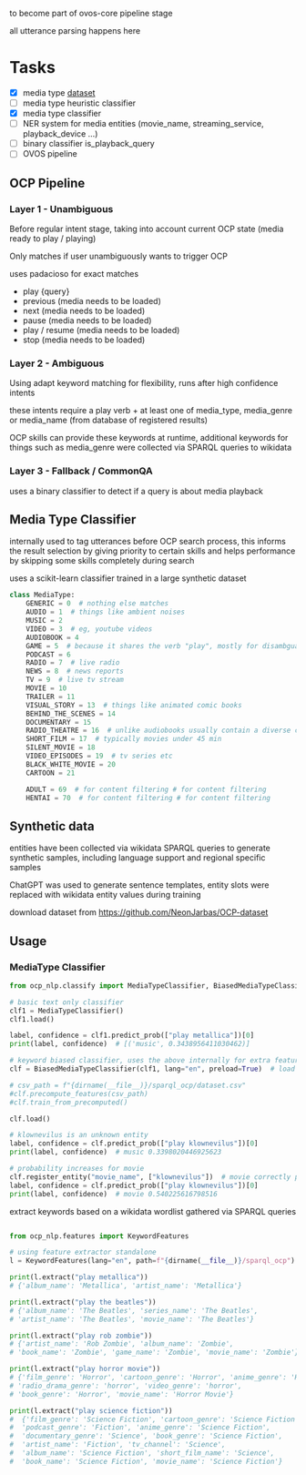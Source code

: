 to become part of ovos-core pipeline stage

all utterance parsing happens here

# Tasks

- [x] media type [dataset](https://github.com/NeonJarbas/OCP-dataset)
- [ ] media type heuristic classifier
- [x] media type classifier
- [ ] NER system for media entities  (movie_name, streaming_service, playback_device ...)
- [ ] binary classifier is_playback_query
- [ ] OVOS pipeline

## OCP Pipeline

### Layer 1 - Unambiguous

Before regular intent stage, taking into account current OCP state  (media ready to play / playing)

Only matches if user unambiguously wants to trigger OCP

uses padacioso for exact matches

- play {query}
- previous  (media needs to be loaded)
- next  (media needs to be loaded)
- pause  (media needs to be loaded)
- play / resume (media needs to be loaded)
- stop (media needs to be loaded)

### Layer 2 - Ambiguous

Using adapt keyword matching for flexibility, runs after high confidence intents

these intents require a play verb + at least one of media_type, media_genre or media_name (from database of registered results)

OCP skills can provide these keywords at runtime, additional keywords for things such as media_genre were collected via SPARQL queries to wikidata

### Layer 3 - Fallback / CommonQA

uses a binary classifier to detect if a query is about media playback


## Media Type Classifier

internally used to tag utterances before OCP search process, this informs the result selection by giving priority to certain skills and helps performance by skipping some skills completely during search

uses a scikit-learn classifier trained in a large synthetic dataset

```python
class MediaType:
    GENERIC = 0  # nothing else matches
    AUDIO = 1  # things like ambient noises
    MUSIC = 2
    VIDEO = 3  # eg, youtube videos
    AUDIOBOOK = 4
    GAME = 5  # because it shares the verb "play", mostly for disambguation
    PODCAST = 6
    RADIO = 7  # live radio
    NEWS = 8  # news reports
    TV = 9  # live tv stream
    MOVIE = 10
    TRAILER = 11
    VISUAL_STORY = 13  # things like animated comic books
    BEHIND_THE_SCENES = 14
    DOCUMENTARY = 15
    RADIO_THEATRE = 16  # unlike audiobooks usually contain a diverse cast and full audio production
    SHORT_FILM = 17  # typically movies under 45 min
    SILENT_MOVIE = 18
    VIDEO_EPISODES = 19  # tv series etc
    BLACK_WHITE_MOVIE = 20
    CARTOON = 21

    ADULT = 69  # for content filtering # for content filtering
    HENTAI = 70  # for content filtering # for content filtering
```

## Synthetic data

entities have been collected via wikidata SPARQL queries to generate synthetic samples, including language support and regional specific samples

ChatGPT was used to generate sentence templates, entity slots were replaced with wikidata entity values during training

download dataset from https://github.com/NeonJarbas/OCP-dataset

## Usage

### MediaType Classifier

```python
from ocp_nlp.classify import MediaTypeClassifier, BiasedMediaTypeClassifier

# basic text only classifier
clf1 = MediaTypeClassifier()
clf1.load()

label, confidence = clf1.predict_prob(["play metallica"])[0]
print(label, confidence)  # [('music', 0.3438956411030462)]

# keyword biased classifier, uses the above internally for extra features
clf = BiasedMediaTypeClassifier(clf1, lang="en", preload=True)  # load entities database

# csv_path = f"{dirname(__file__)}/sparql_ocp/dataset.csv"
#clf.precompute_features(csv_path)
#clf.train_from_precomputed()

clf.load()

# klownevilus is an unknown entity
label, confidence = clf.predict_prob(["play klownevilus"])[0]
print(label, confidence)  # music 0.3398020446925623

# probability increases for movie
clf.register_entity("movie_name", ["klownevilus"])  # movie correctly predicted now
label, confidence = clf.predict_prob(["play klownevilus"])[0]
print(label, confidence)  # movie 0.540225616798516

```

extract keywords based on a wikidata wordlist gathered via SPARQL queries
```python

from ocp_nlp.features import KeywordFeatures

# using feature extractor standalone
l = KeywordFeatures(lang="en", path=f"{dirname(__file__)}/sparql_ocp")

print(l.extract("play metallica"))
# {'album_name': 'Metallica', 'artist_name': 'Metallica'}

print(l.extract("play the beatles"))
# {'album_name': 'The Beatles', 'series_name': 'The Beatles',
# 'artist_name': 'The Beatles', 'movie_name': 'The Beatles'}

print(l.extract("play rob zombie"))
# {'artist_name': 'Rob Zombie', 'album_name': 'Zombie',
# 'book_name': 'Zombie', 'game_name': 'Zombie', 'movie_name': 'Zombie'}

print(l.extract("play horror movie"))
# {'film_genre': 'Horror', 'cartoon_genre': 'Horror', 'anime_genre': 'Horror',
# 'radio_drama_genre': 'horror', 'video_genre': 'horror',
# 'book_genre': 'Horror', 'movie_name': 'Horror Movie'}

print(l.extract("play science fiction"))
#  {'film_genre': 'Science Fiction', 'cartoon_genre': 'Science Fiction',
#  'podcast_genre': 'Fiction', 'anime_genre': 'Science Fiction',
#  'documentary_genre': 'Science', 'book_genre': 'Science Fiction',
#  'artist_name': 'Fiction', 'tv_channel': 'Science',
#  'album_name': 'Science Fiction', 'short_film_name': 'Science',
#  'book_name': 'Science Fiction', 'movie_name': 'Science Fiction'}

```
